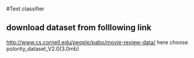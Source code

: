 #Text classifier
## download dataset from folllowing link
http://www.cs.cornell.edu/people/pabo/movie-review-data/
here choose polority_dataset_V2.0(3.0mb)